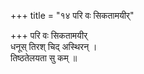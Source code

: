 +++
title = "१४ परि वः सिकतामयीर्"

+++
परि वः सिकतामयीर्  
धनूस् तिरश् चिद् अस्थिरन् ।  
तिष्ठतेलयता सु कम् ॥